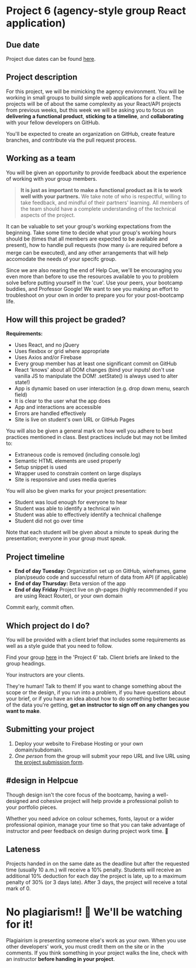 # Project 6 (agency-style group React application)

## Due date

Project due dates can be found [here](https://github.com/HackerYou/bootcamp-notes/blob/master/stuff-you-need-to-know/important-dates.md).

## Project description

For this project, we will be mimicking the agency environment. You will be working in small groups to build simple web applications for a client. The projects will be of about the same complexity as your React/API projects from previous weeks, but this week we will be asking you to focus on **delivering a functional product**, **sticking to a timeline**, and **collaborating** with your fellow developers on GitHub.

You'll be expected to create an organization on GitHub, create feature branches, and contribute via the pull request process.

## Working as a team

You will be given an opportunity to provide feedback about the experience of working with your group members.

> **It is just as important to make a functional product as it is to work well with your partners.** We take note of who is respectful, willing to take feedback, and mindful of their partners' learning. All members of the team should have a complete understanding of the technical aspects of the project.

It can be valuable to set your group's working expectations from the beginning. Take some time to decide what your group's working hours should be (times that all members are expected to be available and present), how to handle pull requests (how many `👍` are required before a merge can be executed), and any other arrangements that will help accomodate the needs of your specifc group.

Since we are also nearing the end of Help Cue, we'll be encouraging you even more than before to use the resources available to you to problem solve before putting yourself in the 'cue'. Use your peers, your bootcamp buddies, and Professor Google! We want to see you making an effort to troubleshoot on your own in order to prepare you for your post-bootcamp life.

## How will this project be graded?

**Requirements:**

-   Uses React, and no jQuery
-   Uses flexbox or grid where appropriate
-   Uses Axios and/or Firebase
-   Every group member has at least one significant commit on GitHub
-   React 'knows' about all DOM changes (bind your inputs! don't use vanilla JS to manipulate the DOM! .setState() is always used to alter state!)
-   App is dynamic based on user interaction (e.g. drop down menu, search field)
-   It is clear to the user what the app does
-   App and interactions are accessible
-   Errors are handled effectively
-   Site is live on student's own URL or GitHub Pages

You will also be given a general mark on how well you adhere to best practices mentioned in class. Best practices include but may not be limited to:

-   Extraneous code is removed (including console.log)
-   Semantic HTML elements are used properly
-   Setup snippet is used
-   Wrapper used to constrain content on large displays
-   Site is responsive and uses media queries

You will also be given marks for your project presentation:

-   Student was loud enough for everyone to hear
-   Student was able to identify a technical win
-   Student was able to effectively identify a technical challenge
-   Student did not go over time

Note that each student will be given about a minute to speak during the presentation; everyone in your group must speak.

## Project timeline

-   **End of day Tuesday:** Organization set up on GitHub, wireframes, game plan/pseudo code and successful return of data from API (if applicable)
-   **End of day Thursday:** Beta version of the app
-   **End of day Friday** Project live on gh-pages (highly recommended if you are using React Router), or your own domain

Commit early, commit often.

## Which project do I do?

You will be provided with a client brief that includes some requirements as well as a style guide that you need to follow.

Find your group [here](https://docs.google.com/spreadsheets/d/1sPMnnBRM9te3MwBmgv6CMVKqqIKlFYt7uSLhx_QAndA/edit#gid=624584399) in the 'Project 6' tab. Client briefs are linked to the group headings.

Your instructors are your clients. 

They're human! Talk to them! If you want to change something about the scope or the design, if you run into a problem, if you have questions about your brief, or if you have an idea about how to do something better because of the data you're getting, **get an instructor to sign off on any changes you want to make**.

## Submitting your project

1. Deploy your website to Firebase Hosting or your own domain/subdomain.
2. _One person_ from the group will submit your repo URL and live URL using [the project submission form](https://docs.google.com/forms/d/1ld09hsgj2WEpCEjNwg8ezA-wOlsFKeuBleYHlOPDUW0/edit).

## #design in Helpcue

Though design isn't the core focus of the bootcamp, having a well-designed and cohesive project will help provide a professional polish to your portfolio pieces.

Whether you need advice on colour schemes, fonts, layout or a wider professional opinion, manage your time so that you can take advantage of instructor and peer feedback on design during project work time. 🎨

## Lateness

Projects handed in on the same date as the deadline but after the requested time (usually 10 a.m.) will receive a 10% penalty. Students will receive an additional 10% deduction for each day the project is late, up to a maximum penalty of 30% (or 3 days late). After 3 days, the project will receive a total mark of 0.

# No plagiarism!! 👀 We'll be watching for it!

Plagiairism is presenting someone else's work as your own. When you use other developers' work, you must credit them on the site or in the comments. If you think something in your project walks the line, check with an instructor **before handing in your project**.
